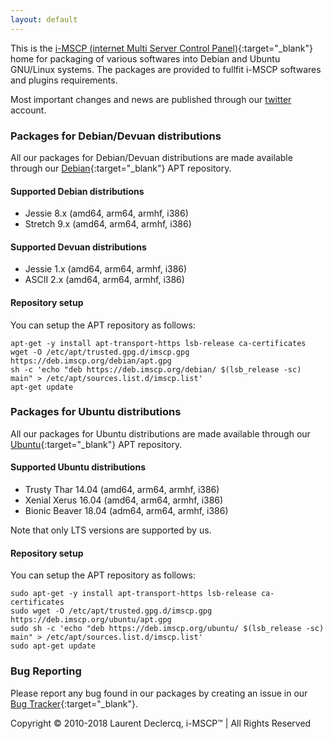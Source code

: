 ```yaml
---
layout: default
---
```

This is the [i-MSCP (internet Multi Server Control Panel)](https://i-mscp.net){:target="_blank"} home
for packaging of various softwares into Debian and Ubuntu GNU/Linux systems. The
packages are provided to fullfit i-MSCP softwares and plugins requirements.

Most important changes and news are published through our
[twitter](https://twitter.com/debimscporg) account.

### Packages for Debian/Devuan distributions

All our packages for Debian/Devuan distributions are made available through our
[Debian](https://deb.imscp.org/debian){:target="_blank"} APT repository.

#### Supported Debian distributions
- Jessie 8.x (amd64, arm64, armhf, i386)
- Stretch 9.x (amd64, arm64, armhf, i386)

#### Supported Devuan distributions

- Jessie 1.x (amd64, arm64, armhf, i386)
- ASCII 2.x (amd64, arm64, armhf, i386)

#### Repository setup

You can setup the APT repository as follows:
```shell
apt-get -y install apt-transport-https lsb-release ca-certificates
wget -O /etc/apt/trusted.gpg.d/imscp.gpg https://deb.imscp.org/debian/apt.gpg
sh -c 'echo "deb https://deb.imscp.org/debian/ $(lsb_release -sc) main" > /etc/apt/sources.list.d/imscp.list'
apt-get update
```

### Packages for Ubuntu distributions

All our packages for Ubuntu distributions are made available through our
[Ubuntu](https://deb.imscp.org/ubuntu){:target="_blank"} APT repository.

#### Supported Ubuntu distributions

- Trusty Thar 14.04 (amd64, arm64, armhf, i386)
- Xenial Xerus 16.04 (amd64, arm64, armhf, i386)
- Bionic Beaver 18.04 (adm64, arm64, armhf, i386)

Note that only LTS versions are supported by us.

#### Repository setup

You can setup the APT repository as follows:
```shell
sudo apt-get -y install apt-transport-https lsb-release ca-certificates
sudo wget -O /etc/apt/trusted.gpg.d/imscp.gpg https://deb.imscp.org/ubuntu/apt.gpg
sudo sh -c 'echo "deb https://deb.imscp.org/ubuntu/ $(lsb_release -sc) main" > /etc/apt/sources.list.d/imscp.list'
sudo apt-get update
```
### Bug Reporting

Please report any bug found in our packages by creating an issue in our [Bug Tracker](https://youtrack.i-mscp.net/){:target="_blank"}.

<div class="copyright">Copyright © 2010-2018 Laurent Declercq, i-MSCP™ | All Rights Reserved</div>
